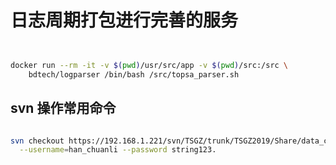 # 日志周期打包进行完善的服务


```bash


docker run --rm -it -v $(pwd)/usr/src/app -v $(pwd)/src:/src \
    bdtech/logparser /bin/bash /src/topsa_parser.sh


```


## svn 操作常用命令
```bash

svn checkout https://192.168.1.221/svn/TSGZ/trunk/TSGZ2019/Share/data_content/ \
  --username=han_chuanli --password string123. 



```